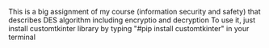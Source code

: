 This is a big assignment of my course (information security and safety) that describes DES algorithm including encryptio and decryption
To use it, just install customtkinter library by typing "#pip install customtkinter" in your terminal

